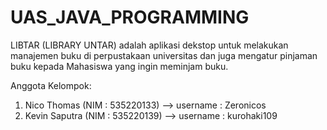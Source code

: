 # UAS_JAVA_PROGRAMMING

LIBTAR (LIBRARY UNTAR) adalah aplikasi dekstop untuk melakukan manajemen buku di perpustakaan universitas dan juga mengatur pinjaman buku kepada Mahasiswa yang ingin meminjam buku.

Anggota Kelompok:
1. Nico Thomas (NIM : 535220133) --> username : Zeronicos
2. Kevin Saputra (NIM : 535220139) --> username : kurohaki109
